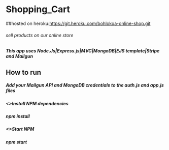 # Shopping_Cart
##hosted on heroku:https://git.heroku.com/bohlokoa-online-shop.git

###### sell products on our online store 

##### This app uses Node.Js|Express.js|MVC|MongoDB|EJS template|Stripe and Mailgun 

## How to run

##### Add your Mailgun API and MongoDB credentials to the auth.js and app.js files

##### <>Install NPM dependencies
##### npm install

##### <>Start NPM
##### npm start

